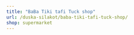 ```yaml
---
title: "BaBa Tiki tafi Tuck shop"
url: /duska-silakot/baba-tiki-tafi-tuck-shop/
shop: supermarket
---
```

